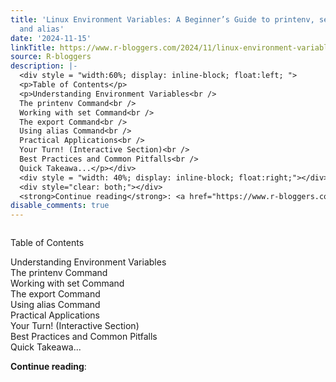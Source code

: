 ```yaml
---
title: 'Linux Environment Variables: A Beginner’s Guide to printenv, set, export,
  and alias'
date: '2024-11-15'
linkTitle: https://www.r-bloggers.com/2024/11/linux-environment-variables-a-beginners-guide-to-printenv-set-export-and-alias/
source: R-bloggers
description: |-
  <div style = "width:60%; display: inline-block; float:left; ">
  <p>Table of Contents</p>
  <p>Understanding Environment Variables<br />
  The printenv Command<br />
  Working with set Command<br />
  The export Command<br />
  Using alias Command<br />
  Practical Applications<br />
  Your Turn! (Interactive Section)<br />
  Best Practices and Common Pitfalls<br />
  Quick Takeawa...</p></div>
  <div style = "width: 40%; display: inline-block; float:right;"></div>
  <div style="clear: both;"></div>
  <strong>Continue reading</strong>: <a href="https://www.r-bloggers.com/2024/11/linux-environment-variables-a-beginners-guide-to-p ...
disable_comments: true
---
```

<div style = "width:60%; display: inline-block; float:left; ">
<p>Table of Contents</p>
<p>Understanding Environment Variables<br />
The printenv Command<br />
Working with set Command<br />
The export Command<br />
Using alias Command<br />
Practical Applications<br />
Your Turn! (Interactive Section)<br />
Best Practices and Common Pitfalls<br />
Quick Takeawa...</p></div>
<div style = "width: 40%; display: inline-block; float:right;"></div>
<div style="clear: both;"></div>
<strong>Continue reading</strong>: <a href="https://www.r-bloggers.com/2024/11/linux-environment-variables-a-beginners-guide-to-p ...